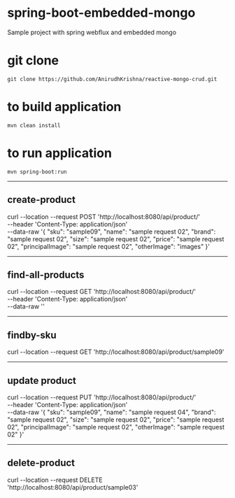 # spring-boot-embedded-mongo
Sample project with spring webflux and embedded mongo

# git clone

~~~
git clone https://github.com/AnirudhKrishna/reactive-mongo-crud.git
~~~


# to build application 

~~~
mvn clean install
~~~

# to run application
~~~
mvn spring-boot:run
~~~

-----------------------------------------------------------------------------------------------
create-product
-----------------------------------------------------------------------------------------------
curl --location --request POST 'http://localhost:8080/api/product/' \
--header 'Content-Type: application/json' \
--data-raw '{
"sku": "sample09",
"name": "sample request 02",
"brand": "sample request 02",
"size": "sample request 02",
"price": "sample request 02",
"principalImage": "sample request 02",
"otherImage": "images"
}'

-----------------------------------------------------------------------------------------------
find-all-products
-----------------------------------------------------------------------------------------------
curl --location --request GET 'http://localhost:8080/api/product/' \
--header 'Content-Type: application/json' \
--data-raw ''

-----------------------------------------------------------------------------------------------
findby-sku
-----------------------------------------------------------------------------------------------
curl --location --request GET 'http://localhost:8080/api/product/sample09'


-----------------------------------------------------------------------------------------------
update product
-----------------------------------------------------------------------------------------------
curl --location --request PUT 'http://localhost:8080/api/product/' \
--header 'Content-Type: application/json' \
--data-raw '{
"sku": "sample09",
"name": "sample request 04",
"brand": "sample request 02",
"size": "sample request 02",
"price": "sample request 02",
"principalImage": "sample request 02",
"otherImage": "sample request 02"
}'

-----------------------------------------------------------------------------------------------
delete-product
-----------------------------------------------------------------------------------------------
curl --location --request DELETE 'http://localhost:8080/api/product/sample03'







